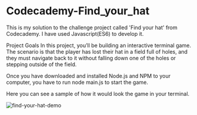 # Codecademy-Find_your_hat

This is my solution to the challenge project called 'Find your hat' from Codecademy. I have used Javascript(ES6) to develop it.

Project Goals
In this project, you’ll be building an interactive terminal game. The scenario is that the player has lost their hat in a field full of holes, and they must navigate back to it without falling down one of the holes or stepping outside of the field.

Once you have downloaded and installed Node.js and NPM to your computer, you have to run node main.js to start the game.

Here you can see a sample of how it would look the game in your terminal.

![find-your-hat-demo](https://user-images.githubusercontent.com/32798461/136715096-35f0a583-b3ce-4511-bca5-d9eec15d16b7.gif)
